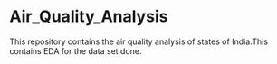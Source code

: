# Air_Quality_Analysis
This repository contains the air quality analysis of states of India.This contains EDA for the data set done.
